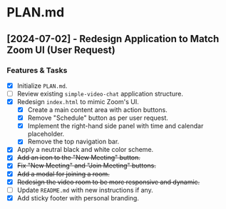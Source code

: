 # PLAN.md

## [2024-07-02] - Redesign Application to Match Zoom UI (User Request)

### Features & Tasks

- [x] Initialize `PLAN.md`.
- [ ] Review existing `simple-video-chat` application structure.
- [x] Redesign `index.html` to mimic Zoom's UI.
    - [x] Create a main content area with action buttons.
    - [x] Remove "Schedule" button as per user request.
    - [x] Implement the right-hand side panel with time and calendar placeholder.
    - [x] Remove the top navigation bar.
- [x] Apply a neutral black and white color scheme.
- [x] ~~Add an icon to the "New Meeting" button.~~
- [x] ~~Fix "New Meeting" and "Join Meeting" buttons.~~
- [x] ~~Add a modal for joining a room.~~
- [x] ~~Redesign the video room to be more responsive and dynamic.~~
- [ ] Update `README.md` with new instructions if any.
- [x] Add sticky footer with personal branding.